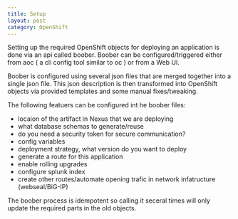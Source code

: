 ```yaml
---
title: Setup
layout: post
category: OpenShift
---
```


Setting up the required OpenShift objects for deploying an application is done via an api called boober.
Boober can be configured/triggered either from aoc ( a cli config tool similar to oc ) or from a Web UI.

Boober is configured using several json files that are merged together into a single json file. This json description is then transformed into OpenShift objects via provided templates and some manual fixes/tweaking.

The following featuers can be configured int he boober files:
 - locaion of the artifact in Nexus that we are deploying
 - what database schemas to generate/reuse
 - do you need a security token for secure communication?
 - config variables
 - deployment strategy, what version do you want to deploy
 - generate a route for this application
 - enable rolling upgrades
 - configure splunk index
 - create other routes/automate opening trafic in network infatructure (webseal/BiG-IP)

The boober process is idempotent so calling it seceral times will only update the required parts in the old objects.
